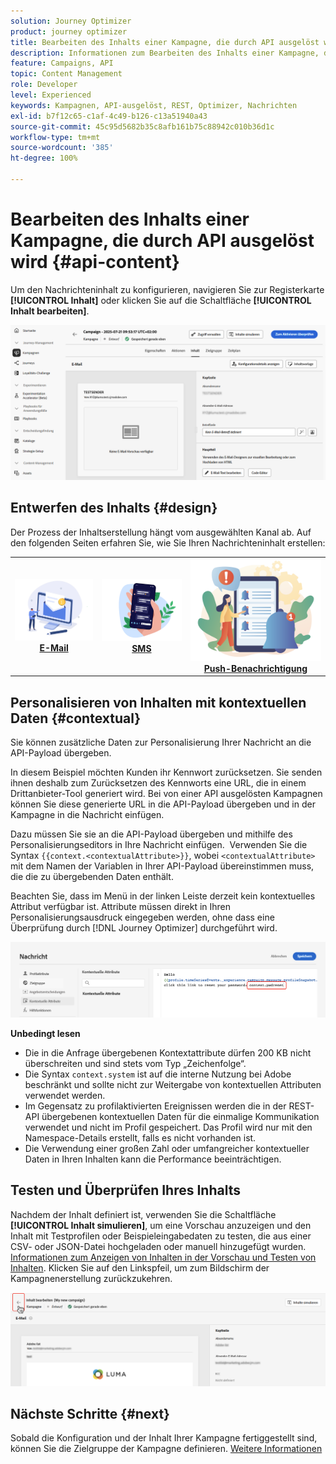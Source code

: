 ```yaml
---
solution: Journey Optimizer
product: journey optimizer
title: Bearbeiten des Inhalts einer Kampagne, die durch API ausgelöst wird
description: Informationen zum Bearbeiten des Inhalts einer Kampagne, die durch API ausgelöst wird.
feature: Campaigns, API
topic: Content Management
role: Developer
level: Experienced
keywords: Kampagnen, API-ausgelöst, REST, Optimizer, Nachrichten
exl-id: b7f12c65-c1af-4c49-b126-c13a51940a43
source-git-commit: 45c95d5682b35c8afb161b75c88942c010b36d1c
workflow-type: tm+mt
source-wordcount: '385'
ht-degree: 100%

---
```


# Bearbeiten des Inhalts einer Kampagne, die durch API ausgelöst wird {#api-content}

Um den Nachrichteninhalt zu konfigurieren, navigieren Sie zur Registerkarte **[!UICONTROL Inhalt]** oder klicken Sie auf die Schaltfläche **[!UICONTROL Inhalt bearbeiten]**.

![](assets/campaign-content.png)

## Entwerfen des Inhalts {#design}

Der Prozess der Inhaltserstellung hängt vom ausgewählten Kanal ab. Auf den folgenden Seiten erfahren Sie, wie Sie Ihren Nachrichteninhalt erstellen:

<table style="table-layout:fixed"><tr style="border: 0;">
<td><a href="../email/create-email.md"><img alt="E-Mail" src="../channels/assets/do-not-localize/email.png"></a>
<div align="center"><a href="../email/create-email.md"><strong>E-Mail</strong></a></div></td>
<td><a href="../sms/create-sms.md"><img alt="sms" src="../channels/assets/do-not-localize/sms.png"></a>
<div align="center"><a href="../sms/create-sms.md"><strong>SMS</strong></a></div></td>
<td><a href="../push/create-push.md"><img alt="Push" src="../channels/assets/do-not-localize/push.png"></a>
<div align="center"><a href="../push/create-push.md"><strong>Push-Benachrichtigung</strong></a></div></td>
</tr></table>

## Personalisieren von Inhalten mit kontextuellen Daten {#contextual}

Sie können zusätzliche Daten zur Personalisierung Ihrer Nachricht an die API-Payload übergeben.

In diesem Beispiel möchten Kunden ihr Kennwort zurücksetzen. Sie senden ihnen deshalb zum Zurücksetzen des Kennworts eine URL, die in einem Drittanbieter-Tool generiert wird. Bei von einer API ausgelösten Kampagnen können Sie diese generierte URL in die API-Payload übergeben und in der Kampagne in die Nachricht einfügen.

Dazu müssen Sie sie an die API-Payload übergeben und mithilfe des Personalisierungseditors in Ihre Nachricht einfügen.  Verwenden Sie die Syntax `{{context.<contextualAttribute>}}`, wobei `<contextualAttribute>` mit dem Namen der Variablen in Ihrer API-Payload übereinstimmen muss, die die zu übergebenden Daten enthält.

Beachten Sie, dass im Menü in der linken Leiste derzeit kein kontextuelles Attribut verfügbar ist. Attribute müssen direkt in Ihren Personalisierungsausdruck eingegeben werden, ohne dass eine Überprüfung durch [!DNL Journey Optimizer] durchgeführt wird.

![](assets/api-triggered-context.png)

**Unbedingt lesen**

* Die in die Anfrage übergebenen Kontextattribute dürfen 200 KB nicht überschreiten und sind stets vom Typ „Zeichenfolge“.
* Die Syntax `context.system` ist auf die interne Nutzung bei Adobe beschränkt und sollte nicht zur Weitergabe von kontextuellen Attributen verwendet werden.
* Im Gegensatz zu profilaktivierten Ereignissen werden die in der REST-API übergebenen kontextuellen Daten für die einmalige Kommunikation verwendet und nicht im Profil gespeichert. Das Profil wird nur mit den Namespace-Details erstellt, falls es nicht vorhanden ist.
* Die Verwendung einer großen Zahl oder umfangreicher kontextueller Daten in Ihren Inhalten kann die Performance beeinträchtigen.

## Testen und Überprüfen Ihres Inhalts

Nachdem der Inhalt definiert ist, verwenden Sie die Schaltfläche **[!UICONTROL Inhalt simulieren]**, um eine Vorschau anzuzeigen und den Inhalt mit Testprofilen oder Beispieleingabedaten zu testen, die aus einer CSV- oder JSON-Datei hochgeladen oder manuell hinzugefügt wurden. [Informationen zum Anzeigen von Inhalten in der Vorschau und Testen von Inhalten](../content-management/preview-test.md). Klicken Sie auf den Linkspfeil, um zum Bildschirm der Kampagnenerstellung zurückzukehren.

![](assets/create-campaign-design.png)

## Nächste Schritte {#next}

Sobald die Konfiguration und der Inhalt Ihrer Kampagne fertiggestellt sind, können Sie die Zielgruppe der Kampagne definieren. [Weitere Informationen](api-triggered-campaign-audience.md)
